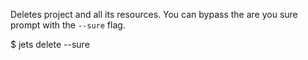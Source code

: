 Deletes project and all its resources. You can bypass the are you sure prompt with the `--sure` flag.

$ jets delete --sure
